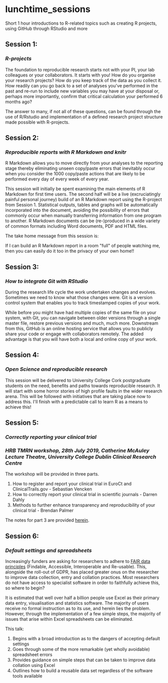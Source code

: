 # lunchtime_sessions

Short 1 hour introductions to R-related topics such as creating R projects, using GitHub through RStudio and more 

## **Session 1:**
### *R-projects*

The foundation to reproducible research starts not with your PI, your lab colleagues or your collaborators. It starts with you! How do you organise your research projects? How do you keep track of the data as you collect it. How readily can you go back to a set of analyses you've performed in the past and re-run to include new variables you may have at your disposal or, perhaps more importantly, confirm that critical calculation your performed 6 months ago?

The answer to many, if not all of these questions, can be found through the use of R/Rstudio and implementation of a defined research project structure made possible with R-projects.

## **Session 2:**
### *Reproducible reports with R Markdown and knitr*

R Markdown allows you to move directly from your analyses to the reporting stage thereby eliminating unseen copy/paste errors that inevitably occur when you consider the 1000 copy/paste actions that are likely to be performed every day of every week of every year.

This session will initially be spent examining the main elements of R Markdown for first time users. The second half will be a live (excruciatingly painful personal journey) build of an R Markdown report using the R-project from Session 1. Statistical outputs, tables and graphs will be automatically incorporated into the document, avoiding the possibility of errors that commonly occur when manually transferring information from one program to another. R Markdown documents can be (re-)produced in a wide variety of common formats including Word documents, PDF and HTML files.

The take home message from this session is: 

If I can build an R Markdown report in a room "full" of people watching me, then you can easily do it too in the privacy of your own home!!

## **Session 3:**
### *How to integrate Git with RStudio*

During the research life cycle the work undertaken changes and evolves. Sometimes we need to know what those changes were. Git is a version control system that enables you to track timestamped copies of your work. 

While before you might have had multiple copies of the same file on your system, with Git, you can navigate between older versions through a single master file, restore previous versions and much, much more. Downstream from this, GitHub is an online hosting service that allows you to publicly share your code or engage with collaborators remotely. The added advantage is that you will have both a local and online copy of your work.

## **Session 4:**
### *Open Science and reproducible research*

This session will be delivered to University College Cork postgraduate students on the need, benefits and paths towards reproducible research. It will start with some horror stories of high profile faults in the wider research arena. This will be followed with initiatives that are taking place now to address this. I'll finish with a predictable call to learn R as a means to achieve this!  

## **Session 5:**
### *Correctly reporting your clinical trial*

### *HRB TMRN workshop, 28th July 2019, Catherine McAuley Lecture Theatre, University College Dublin Clinical Research Centre*

The workshop will be provided in three parts.
1. How to register and report your clinical trial in EuroCt and ClinicalTrails.gov - Sebastian Vencken
2. How to correctly report your clinical trial in scientific journals - Darren Dahly
3. Methods to further enhance transparency and reproducibility of your clinical trial - Brendan Palmer

The notes for part 3 are provided [herein](https://github.com/bapalmer/lunchtime_sessions/tree/master/TMRN_UCD_June_2019).

## **Session 6:**
### *Default settings and spreadsheets*

Increasingly funders are asking for researchers to adhere to [FAIR data principles](https://www.nature.com/articles/sdata201618) (Findable, Accessible, Interoperable and Re-usable). This, alongside the roll-out of GDPR, has placed greater onus on the researcher to improve data collection, entry and collation practices. Most researchers do not have access to specialist software in order to faithfully achieve this, so where to begin?

It is estimated that well over half a billion people use Excel as their primary data entry, visualisation and statistics software. The majority of users receive no formal instruction as to its use, and herein lies the problem. However, through the implementation of a few simple steps, the majority of issues that arise within Excel spreadsheets can be eliminated.

This talk:
1. Begins with a broad introduction as to the dangers of accepting default settings
2. Goes through some of the more remarkable (yet wholly avoidable) spreadsheet errors
3. Provides guidance on simple steps that can be taken to improve data collation using Excel
4. Outlines how to build a reusable data set regardless of the software tools available 


 
